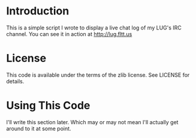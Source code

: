 # Introduction

This is a simple script I wrote to display a live chat log of my LUG's IRC channel. You can see it in action at http://lug.fltt.us

# License
This code is available under the terms of the zlib license. See LICENSE for details.

# Using This Code
I'll write this section later. Which may or may not mean I'll actually get around to it at some point.
